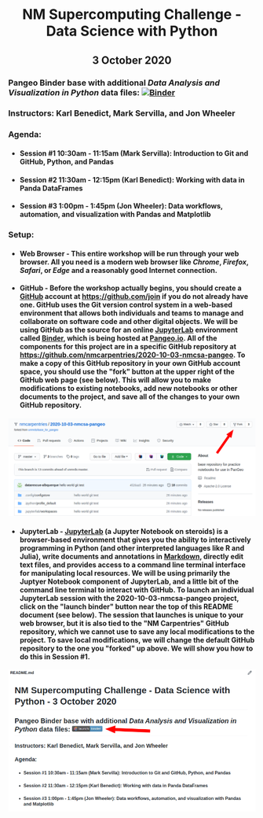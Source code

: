 <h1 align="center">NM Supercomputing Challenge - Data Science with Python</h1>
<h2 align="center">3 October 2020</h2>

### Pangeo Binder base with additional *Data Analysis and Visualization in Python* data files: [![Binder](https://binder.pangeo.io/badge_logo.svg)](https://binder.pangeo.io/v2/gh/nmcarpentries/2020-10-03-nmcsa-pangeo/master)

### Instructors: Karl Benedict, Mark Servilla, and Jon Wheeler

### Agenda:
 - #### Session #1 10:30am - 11:15am (Mark Servilla): Introduction to Git and GitHub, Python, and Pandas
 - #### Session #2 11:30am - 12:15pm (Karl Benedict): Working with data in Panda DataFrames
 - #### Session #3 1:00pm - 1:45pm (Jon Wheeler): Data workflows, automation, and visualization with Pandas and Matplotlib
 
### Setup:
 - #### Web Browser - This entire workshop will be run through your web browser. All you need is a modern web browser like *Chrome*, *Firefox*, *Safari*, or *Edge* and a reasonably good Internet connection.
 - #### GitHub - Before the workshop actually begins, you should create a [GitHub](https://github.com) account at https://github.com/join if you do not already have one. GitHub uses the Git version control system in a web-based environment that allows both individuals and teams to manage and collaborate on software code and other digital objects. We will be using GitHub as the source for an online [JupyterLab](https://jupyterlab.readthedocs.io/en/latest/) environment called [Binder](https://mybinder.org/), which is being hosted at [Pangeo.io](https://binder.pangeo.io/). All of the components for this project are in a specific GitHub repository at https://github.com/nmcarpentries/2020-10-03-nmcsa-pangeo. To make a copy of this GitHub repository in your own GitHub account space, you should use the "fork" button at the upper right of the GitHub web page (see below). This will allow you to make modifications to existing notebooks, add new notebooks or other documents to the project, and save all of the changes to your own GitHub repository.
 
 ![GitHub repository fork](./images/fork.png)
 
 - #### JupyterLab - [JupyterLab](https://jupyterlab.readthedocs.io/en/latest/) (a Jupyter Notebook on steroids) is a browser-based environment that gives you the ability to interactively programming in Python (and other interpreted languages like R and Julia), write documents and annotations in [Markdown](https://www.markdownguide.org/getting-started/), directly edit text files, and provides access to a command line terminal interface for manipulating local resources. We will be using primarily the Juptyer Notebook component of JupyterLab, and a little bit of the command line terminal to interact with GitHub. To launch an individual JupyterLab session with the **2020-10-03-nmcsa-pangeo** project, click on the "launch binder" button near the top of this README document (see below). The session that launches is unique to your web browser, but it is also tied to the "NM Carpentries" GitHub repository, which we cannot use to save any local modifications to the project. To save local modifications, we will change the default GitHub repository to the one you "forked" up above. We will show you how to do this in Session #1.
 
 ![Binder launch](./images/launchbinder.png)